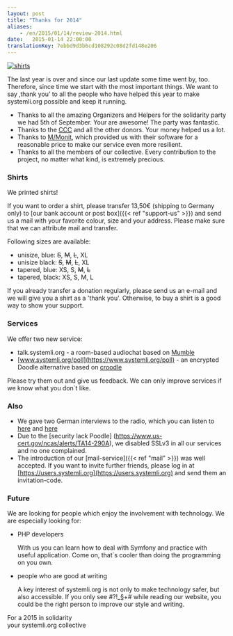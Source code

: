 ```yaml
---
layout: post
title: "Thanks for 2014"
aliases:
    - /en/2015/01/14/review-2014.html
date:   2015-01-14 22:00:00
translationKey: 7ebbd9d3b6cd108292c08d2fd148e206
---
```

[![shirts](/assets/img/shirts_small.jpg)](/assets/img/shirts.jpg)

The last year is over and since our last update some time went by, too. Therefore, since time we start with the most 
important things. We want to say ‚thank you’ to all the people who have helped this year to make systemli.org possible 
and keep it running.
 
- Thanks to all the amazing Organizers and Helpers for the solidarity party  we had 5th of September. Your are awesome! 
  The party was fantastic.
- Thanks to the  [CCC](http://ccc.de/)  and all the other donors. Your money helped us a lot.
- Thanks to  [M/Monit](http://mmonit.com/),  which provided us with their software for a reasonable price to make our 
  service even more resilient.
- Thanks to all the members of our collective. Every contribution to the project, no matter what kind, is extremely 
  precious. 

### Shirts

We printed shirts!

If you want to order a shirt, please transfer 13,50€  (shipping to Germany only) to 
[our bank account or post box]({{< ref "support-us" >}}) and send us a mail with your favorite colour, size and your 
address. Please make sure that we can attribute mail and transfer.

Following sizes are available:

 - unisize, blue: <del>S</del>, <del>M</del>, <del>L</del>, XL
 - unisize black: <del>S</del>, <del>M</del>, <del>L</del>, XL
 - tapered, blue: XS, S, <del>M</del>, <del>L</del>
 - tapered, black: XS, S, M, L

If you already transfer a donation regularly, please send us an e-mail and we will give you a shirt as a 'thank you'. 
Otherwise, to buy a shirt is a good way to show your support.

### Services

We offer two new service:

 - talk.systemli.org - a room-based audiochat based on [Mumble](http://wiki.mumble.info/wiki/Main_Page)
 - [www.systemli.org/poll](https://www.systemli.org/poll) - an encrypted Doodle alternative based on 
   [croodle](https://github.com/jelhan/croodle)

Please try them out and give us feedback. We can only improve services if we know what you don´t like.

### Also

- We gave two German interviews to the radio, which you can listen to [here](http://www.freie-radios.net/65896) and 
  [here](/assets/audio/systemli_beitrag_gesamt.mp3)
- Due to the [security lack Poodle] (https://www.us-cert.gov/ncas/alerts/TA14-290A), we disabled SSLv3 in all our 
  services and no one complained.
- The introduction of our [mail-service]({{< ref "mail" >}})  was well accepted. If you want to invite further friends, 
  please log in at [https://users.systemli.org](https://users.systemli.org) and send them an invitation-code.

### Future

We are looking for people which enjoy the involvement with technology. We are especially looking for:

 - PHP developers 

   With us you can learn how to deal with Symfony and practice with useful application. Come on, that´s cooler than 
   doing the programming on you own.

 - people who are good at writing

   A key interest of systemli.org is not only to make technology safer, but also accessible. If you only see #?!_§+# 
   while reading our website, you could be the right person to improve our style and writing.

For a 2015 in solidarity  
your systemli.org collective
